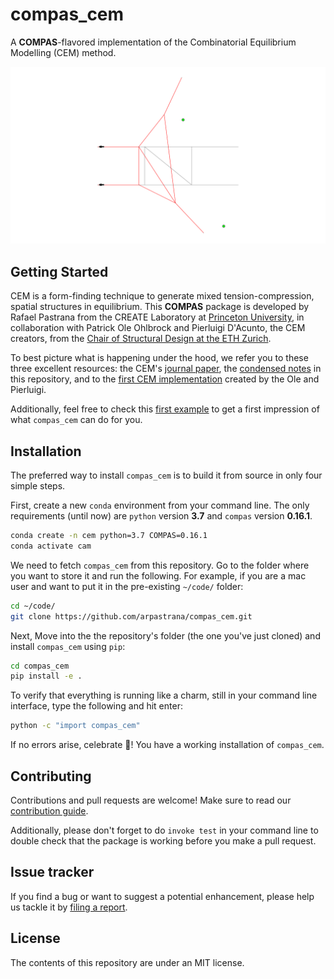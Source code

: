 # compas_cem

A **COMPAS**-flavored implementation of the Combinatorial Equilibrium Modelling (CEM) method.

![simple_bridge_optimization](./docs/images/simple_bridge_opt_4_fps.gif)


## Getting Started

CEM is a form-finding technique to generate mixed tension-compression, spatial
structures in equilibrium. This **COMPAS** package is developed by Rafael
Pastrana from the CREATE Laboratory at
[Princeton University](https://soa.princeton.edu/), in collaboration with
Patrick Ole Ohlbrock and Pierluigi D'Acunto, the CEM creators, from the [Chair of Structural
Design at the ETH Zurich](http://www.schwartz.arch.ethz.ch/). 

To best picture what is happening under the hood, we refer you to these three
excellent resources: the CEM's [journal
paper](https://www.sciencedirect.com/science/article/abs/pii/S0010448519305342),
the [condensed
notes](https://github.com/arpastrana/compas_cem/tree/master/cem_method.md) in
this repository, and to the [first CEM
implementation](https://github.com/OleOhlbrock/CEM/) created by the Ole and Pierluigi.

Additionally, feel free to check this [first
example](https://github.com/arpastrana/compas_cem/tree/master/scripts/01_hello_world.py)
to get a first impression of what `compas_cem` can do for you.

## Installation

The preferred way to install `compas_cem` is to build it from source in only four simple steps.

First, create a new `conda` environment from your command line. The only requirements (until now) are `python` version **3.7** and `compas` version **0.16.1**.

```bash
conda create -n cem python=3.7 COMPAS=0.16.1
conda activate cam
```

We need to fetch `compas_cem` from this repository. Go to the folder where you want to store it and run the following. For example, if you are a mac user and want to put it in the pre-existing `~/code/` folder:

```bash
cd ~/code/
git clone https://github.com/arpastrana/compas_cem.git
```

Next, Move into the the repository's folder (the one you've just cloned) and install `compas_cem` using `pip`:

```bash
cd compas_cem
pip install -e .
```

To verify that everything is running like a charm, still in your command line interface, type the following and hit enter:

```bash
python -c "import compas_cem"
```

If no errors arise, celebrate 🎉! You have a working installation of `compas_cem`.

## Contributing

Contributions and pull requests are welcome! Make sure to read our [contribution guide](https://github.com/arpastrana/compas_cem/tree/master/CONTRIBUTING.md).

Additionally, please don't forget to do ``invoke test`` in your command line to double check that the package is working before you make a pull request.

## Issue tracker

If you find a bug or want to suggest a potential enhancement,
please help us tackle it by [filing a report](https://github.com/arpastrana/compas_cem/issues).


## License

The contents of this repository are under an MIT license.
